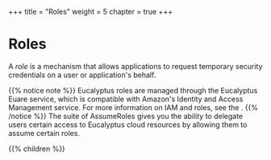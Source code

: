 +++
title = "Roles"
weight = 5
chapter = true
+++


# Roles
A *role* is a mechanism that allows applications to request temporary security credentials on a user or application's behalf. 


{{% notice note %}}
Eucalyptus roles are managed through the Eucalyptus Euare service, which is compatible with Amazon's Identity and Access Management service. For more information on IAM and roles, see the . 
{{% /notice %}}
The suite of AssumeRoles gives you the ability to delegate users certain access to Eucalyptus cloud resources by allowing them to assume certain roles. 



{{% children %}}
